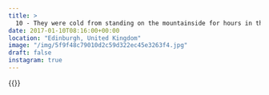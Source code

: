 ```yaml
---
title: >
  10 - They were cold from standing on the mountainside for hours in the pre-dawn light, and they were already sick to the gills of 2017. One by one, they jumped right into the rising sun.
date: 2017-01-10T08:16:00+00:00
location: "Edinburgh, United Kingdom"
image: "/img/5f9f48c79010d2c59d322ec45e3263f4.jpg"
draft: false
instagram: true
---
```


{{<photo src="/img/5f9f48c79010d2c59d322ec45e3263f4.jpg">}}
